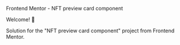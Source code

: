 Frontend Mentor - NFT preview card component

Welcome! 👋

Solution for the "NFT preview card component" project from Frontend Mentor.

